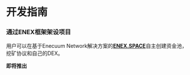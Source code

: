 # 开发指南

### 通过ENEX框架架设项目

用户可以在基于Enecuum Network解决方案的[**ENEX.SPACE**](https://enex.space/)自主创建资金池，挖矿协议和自己的DEX。

**即将推出**



